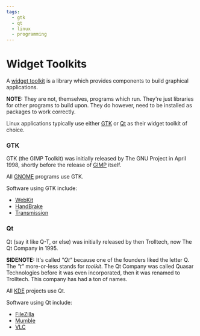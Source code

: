 ```yaml
---
tags:
  - gtk
  - qt
  - linux
  - programming
---
```


# Widget Toolkits

A [widget toolkit](https://en.wikipedia.org/wiki/Widget_toolkit) is a library which provides components to build graphical applications.

**NOTE:** They are not, themselves, programs which run. They're just libraries for other programs to build upon. They do however, need to be installed as packages to work correctly.

Linux applications typically use either [GTK](https://www.gtk.org/) or [Qt](https://www.qt.io/) as their widget toolkit of choice.

### GTK

GTK (the GIMP Toolkit) was initially released by The GNU Project in April 1998, shortly before the release of [GIMP](https://www.gtk.org/) itself.

All [GNOME](https://www.gnome.org/) programs use GTK.

Software using GTK include:
- [WebKit](https://webkitgtk.org/)
- [HandBrake](https://handbrake.fr/)
- [Transmission](https://transmissionbt.com/)

### Qt

Qt (say it like Q-T, or else) was initially released by then Trolltech, now The Qt Company in 1995.

**SIDENOTE:** It's called *"Qt"* because one of the founders liked the letter Q. The *"t"* more-or-less stands for *toolkit*. The Qt Company was called Quasar Technologies before it was even incorporated, then it was renamed to Trolltech. This company has had a ton of names.

All [KDE](https://en.wikipedia.org/wiki/KDE_Projects) projects use Qt.

Software using Qt include:
- [FileZilla](https://en.wikipedia.org/wiki/KDE_Projects)
- [Mumble](https://www.mumble.info/)
- [VLC](https://www.videolan.org/vlc/)